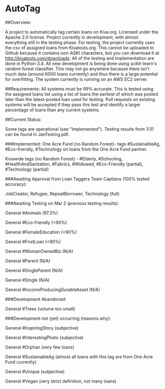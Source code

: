 # AutoTag

##Overview:

A project to automatically tag certain loans on Kiva.org.
Licensed under the Apache 2.0 license. 
Project currently in development, with almost everything still in the testing phase. 
For testing, the project currently uses the csv of assigned loans from Kivatools.org. This cannot be uploaded to Github because it contains non-ASKI characters, but you can download it at http://kivatools.com/downloads. 
All of the testing and implementation are done in Python 3.4.
All new development is being done using scikit-learn's random forest classifier. This may not go anywhere because there isn't much data (around 6000 loans currently) and thus there is a large potential for overfitting.
The system currently is running on an AWS EC2 server.

##Requirements:
All systems must be 99% accurate. This is tested using the assigned loans list using a list of loans the earliest of which was posted later than the latest-posted loan used for testing.
Pull requests on existing systems will be accepted if they pass this test and identify a larger percentage of loans than any current systems.

##Current Status:

Some tags are operational (see "Implemented"). Testing results from 1/31 can be found in JanTesting.pdf. 

###Implemented:
One Acre Fund (no Random Forest)- tags #SustainableAg, #Eco-friendly, #Technology on loans from the One Acre Fund partner.

Kivawide tags (no Random Forest) - #Elderly, #Schooling, #HealthAndSanitation, #Fabrics, #Widowed, #Eco-Friendly (partial), #Technology (partial)

###Awaiting Approval from Loan Taggers Team Captians (100% tested accuracy):

JobCreator, Refugee, RepeatBorrower, Technology (full)

###Awaiting Testing on Mar 2 (previous testing results):

General #Animals (97.3%)

General #Eco-friendly (<90%)

General #FemaleEducation (<90%)

General #FirstLoan (<90%)

General #WomanOwnedBiz (N/A)

General #Parent (N/A)

General #SingleParent (N/A)

General #Single (N/A)

General #IncomeProducingDurableAsset (N/A)


###Development Abandoned:

General #Trees (volume too small)

###Development not (yet) occurring (reasons why):

General #InspiringStory (subjective)

General #InterestingPhoto (subjective)

General #Orphan (very few loans)

General #SustainableAg (almost all loans with this tag are from One Acre Fund currently)

General #Unique (subjective)

General #Vegan (very strict definition, not many loans)
